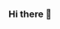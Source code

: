 ### Hi there 👋

<!--
**marianomurad/marianomurad** is a ✨ _special_ ✨ repository because its `README.md` (this file) appears on your GitHub profile.

- 🔭 I’m currently working on K+C Americas
- 🌱 I’m currently learning Scala 
- 💬 Ask me about anything
- 📫 How to reach me: marianomurad21@gmail.com
-->
